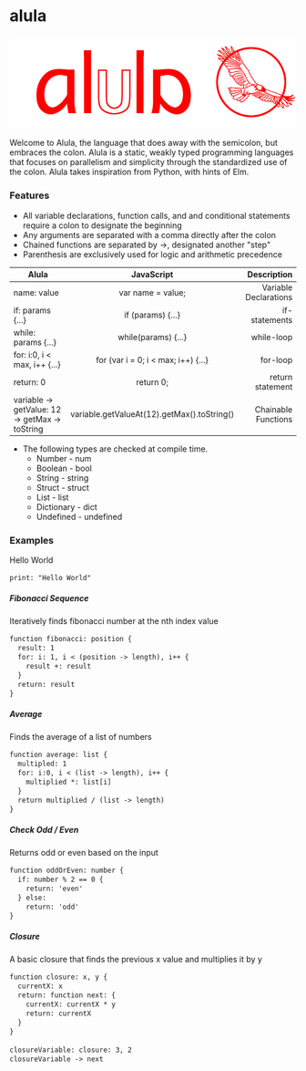 # alula

![alula logo](Alula.png)

Welcome to Alula, the language that does away with the semicolon, but embraces the colon. Alula is a static, weakly typed programming languages that focuses on parallelism and simplicity through the standardized use of the colon. Alula takes inspiration from Python, with hints of Elm.


### Features
* All variable declarations, function calls, and and conditional statements require a colon to designate the beginning
* Any arguments are separated with a comma directly after the colon
* Chained functions are separated by ->, designated another "step"
* Parenthesis are exclusively used for logic and arithmetic precedence

| Alula              | JavaScript         | Description   |
| ------------------ |:------------------:| ---------------:|
| name: value   | var name = value; | Variable Declarations|
| if: params {...} | if (params) {...}           | if-statements |
| while: params {...}| while(params) {...} | while-loop |
| for: i:0, i < max, i++ {...} | for (var i = 0; i < max; i++) {...} | for-loop |
| return: 0 | return 0; | return statement |
| variable -> getValue: 12 -> getMax -> toString | variable.getValueAt(12).getMax().toString() | Chainable Functions

* The following types are checked at compile time.
  * Number - num
  * Boolean - bool
  * String - string
  * Struct - struct
  * List - list
  * Dictionary - dict
  * Undefined - undefined

### Examples
Hello World
```
print: "Hello World"
```

##### Fibonacci Sequence
Iteratively finds fibonacci number at the nth index value
```
function fibonacci: position {
  result: 1
  for: i: 1, i < (position -> length), i++ {
    result +: result
  }
  return: result
}
```

##### Average
Finds the average of a list of numbers
```
function average: list {
  multipled: 1
  for: i:0, i < (list -> length), i++ {
    multiplied *: list[i]
  }
  return multiplied / (list -> length)
}
```

##### Check Odd / Even
Returns odd or even based on the input
```
function oddOrEven: number {
  if: number % 2 == 0 {
    return: 'even'
  } else:
    return: 'odd'
}
```

##### Closure
A basic closure that finds the previous x value and multiplies it by y
```
function closure: x, y {
  currentX: x
  return: function next: {
    currentX: currentX * y
    return: currentX
  }
}

closureVariable: closure: 3, 2    
closureVariable -> next
```
